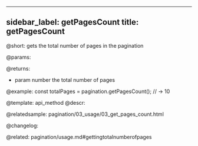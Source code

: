 
---
sidebar_label: getPagesCount
title: getPagesCount
---          

@short: gets the total number of pages in the pagination


@params:


@returns:
- param	number      the total number of pages


@example:
const totalPages = pagination.getPagesCount();
// -> 10


@template: api_method
@descr:

@relatedsample: pagination/03_usage/03_get_pages_count.html



@changelog:

@related: pagination/usage.md#gettingtotalnumberofpages
